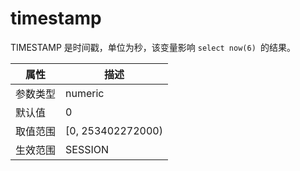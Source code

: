 timestamp 
==============================

TIMESTAMP 是时间戳，单位为秒，该变量影响 `select now(6) `的结果。


| **属性** |       **描述**       |
|--------|--------------------|
| 参数类型   | numeric            |
| 默认值    | 0                  |
| 取值范围   | \[0, 253402272000) |
| 生效范围   | SESSION            |



